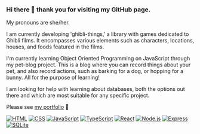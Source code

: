 ### Hi there 👋 thank you for visiting my GitHub page.

My pronouns are she/her.

I am currently developing 'ghibli-things,' a library with games dedicated to Ghibli films. It encompasses various elements such as characters, locations, houses, and foods featured in the films.

I'm currently learning Object Oriented Programming on JavaScript through my pet-blog project. This is a blog where you can record things about your pet, and also record actions, such as barking for a dog, or hopping for a bunny. All for the purpose of learning!

I am looking for help with learning about databases, both the options out there and which are most suitable for any specific project.

Please see [my portfolio](https://haruka-ogino.github.io/) 🙂


[![HTML](https://img.shields.io/badge/HTML-green?style=flat-square&logo=html5)](https://www.w3.org/html/)
[![CSS](https://img.shields.io/badge/CSS-purple?&style=flat-square&logo=css3)](https://www.w3.org/css/)
[![JavaScript](https://img.shields.io/badge/JavaScript-blue?style=flat-square&logo=javascript)](https://developer.mozilla.org/en-US/docs/Web/JavaScript)
[![TypeScript](https://img.shields.io/badge/TypeScript-beige?style=flat-square&logo=typescript)](https://www.typescriptlang.org/)
[![React](https://img.shields.io/badge/React-orange?style=flat-square&logo=react)](https://reactjs.org/)
[![Node.js](https://img.shields.io/badge/Node.js-blue?style=flat-square&logo=node.js)](https://nodejs.org/)
[![Express](https://img.shields.io/badge/Express-lightblue?style=flat-square&logo=express)](https://expressjs.com/)
[![SQLite](https://img.shields.io/badge/SQLite-07405E?style=flat-square&logo=sqlite)](https://www.sqlite.org/)
